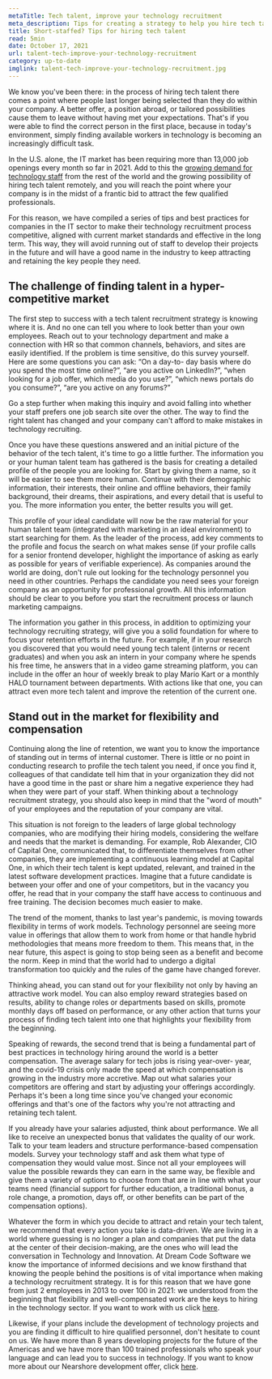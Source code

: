 ```yaml
---
metaTitle: Tech talent, improve your technology recruitment
meta_description: Tips for creating a strategy to help you hire tech talent, optimize technology hiring and attract qualified staff.
title: Short-staffed? Tips for hiring tech talent
read: 5min
date: October 17, 2021
url: talent-tech-improve-your-technology-recruitment
category: up-to-date
imglink: talent-tech-improve-your-technology-recruitment.jpg
---
```


We know you've been there: in the process of hiring tech talent there comes a point where people last longer being selected than they do within your company. A better offer, a position abroad, or tailored possibilities cause them to leave without having met your expectations. That's if you were able to find the correct person in the first place, because in today's environment, simply finding available workers in technology is becoming an increasingly difficult task.

In the U.S. alone, the IT market has been requiring more than 13,000 job openings every month so far in 2021. Add to this the [growing demand for technology staff](https://www.linkedin.com/business/talent/blog/talent-strategy/most-in-demand-jobs) from the rest of the world and the growing possibility of hiring tech talent remotely, and you will reach the point where your company is in the midst of a frantic bid to attract the few qualified professionals.

For this reason, we have compiled a series of tips and best practices for companies in the IT sector to make their technology recruitment process competitive, aligned with current market standards and effective in the long term. This way, they will avoid running out of staff to develop their projects in the future and will have a good name in the industry to keep attracting and retaining the key people they need.

## **The challenge of finding talent in a hyper-competitive market**

The first step to success with a tech talent recruitment strategy is knowing where it is. And no one can tell you where to look better than your own employees. Reach out to your technology department and make a connection with HR so that common channels, behaviors, and sites are easily identified. If the problem is time sensitive, do this survey yourself. Here are some questions you can ask: “On a day-to- day basis where do you spend the most time online?”, “are you active on LinkedIn?”, “when looking for a job offer, which media do you use?”, “which news portals do you consume?”, “are you active on any forums?”

Go a step further when making this inquiry and avoid falling into whether your staff prefers one job search site over the other. The way to find the right talent has changed and your company can't afford to make mistakes in technology recruiting.

Once you have these questions answered and an initial picture of the behavior of the tech talent, it's time to go a little further. The information you or your human talent team has gathered is the basis for creating a detailed profile of the people you are looking for. Start by giving them a name, so it will be easier to see them more human. Continue with their demographic information, their interests, their online and offline behaviors, their family background, their dreams, their aspirations, and every detail that is useful to you. The more information you enter, the better results you will get.

This profile of your ideal candidate will now be the raw material for your human talent team (integrated with marketing in an ideal environment) to start searching for them. As the leader of the process, add key comments to the profile and focus the search on what makes sense (if your profile calls for a senior frontend developer, highlight the importance of asking as early as possible for years of verifiable experience). As companies around the world are doing, don't rule out looking for the technology personnel you need in other countries. Perhaps the candidate you need sees your foreign company as an opportunity for professional growth. All this information should be clear to you before you start the recruitment process or launch marketing campaigns.

The information you gather in this process, in addition to optimizing your technology recruiting strategy, will give you a solid foundation for where to focus your retention efforts in the future. For example, if in your research you discovered that you would need young tech talent (interns or recent graduates) and when you ask an intern in your company where he spends his free time, he answers that in a video game streaming platform, you can include in the offer an hour of weekly break to play Mario Kart or a monthly HALO tournament between departments. With actions like that one, you can attract even more tech talent and improve the retention of the current one.

## **Stand out in the market for flexibility and compensation**

Continuing along the line of retention, we want you to know the importance of standing out in terms of internal customer. There is little or no point in conducting research to profile the tech talent you need, if once you find it, colleagues of that candidate tell him that in your organization they did not have a good time in the past or share him a negative experience they had when they were part of your staff. When thinking about a technology recruitment strategy, you should also keep in mind that the "word of mouth" of your employees and the reputation of your company are vital.

This situation is not foreign to the leaders of large global technology companies, who are modifying their hiring models, considering the welfare and needs that the market is demanding. For example, Rob Alexander, CIO of Capital One, communicated that, to differentiate themselves from other companies, they are implementing a continuous learning model at Capital One, in which their tech talent is kept updated, relevant, and trained in the latest software development practices. Imagine that a future candidate is between your offer and one of your competitors, but in the vacancy you offer, he read that in your company the staff have access to continuous and free training. The decision becomes much easier to make.

The trend of the moment, thanks to last year's pandemic, is moving towards flexibility in terms of work models. Technology personnel are seeing more value in offerings that allow them to work from home or that handle hybrid methodologies that means more freedom to them. This means that, in the near future, this aspect is going to stop being seen as a benefit and become the norm. Keep in mind that the world had to undergo a digital transformation too quickly and the rules of the game have changed forever.

Thinking ahead, you can stand out for your flexibility not only by having an attractive work model. You can also employ reward strategies based on results, ability to change roles or departments based on skills, promote monthly days off based on performance, or any other action that turns your process of finding tech talent into one that highlights your flexibility from the beginning.

Speaking of rewards, the second trend that is being a fundamental part of best practices in technology hiring around the world is a better compensation. The average salary for tech jobs is rising year-over- year, and the covid-19 crisis only made the speed at which compensation is growing in the industry more accretive. Map out what salaries your competitors are offering and start by adjusting your offerings accordingly. Perhaps it's been a long time since you've changed your economic offerings and that's one of the factors why you're not attracting and retaining tech talent.

If you already have your salaries adjusted, think about performance. We all like to receive an unexpected bonus that validates the quality of our work. Talk to your team leaders and structure performance-based compensation models. Survey your technology staff and ask them what type of compensation they would value most. Since not all your employees will value the possible rewards they can earn in the same way, be flexible and give them a variety of options to choose from that are in line with what your teams need (financial support for further education, a traditional bonus, a role change, a promotion, days off, or other benefits can be part of the compensation options).

Whatever the form in which you decide to attract and retain your tech talent, we recommend that every action you take is data-driven. We are living in a world where guessing is no longer a plan and companies that put the data at the center of their decision-making, are the ones who will lead the conversation in Technology and Innovation. At Dream Code Software we know the importance of informed decisions and we know firsthand that knowing the people behind the positions is of vital importance when making a technology recruitment strategy. It is for this reason that we have gone from just 2 employees in 2013 to over 100 in 2021: we understood from the beginning that flexibility and well-compensated work are the keys to hiring in the technology sector. If you want to work with us click [here](https://www.dreamcodesoft.com/careers).

Likewise, if your plans include the development of technology projects and you are finding it difficult to hire qualified personnel, don't hesitate to count on us. We have more than 8 years developing projects for the future of the Americas and we have more than 100 trained professionals who speak your language and can lead you to success in technology. If you want to know more about our Nearshore development offer, click [here](https://www.dreamcodesoft.com/contact).
